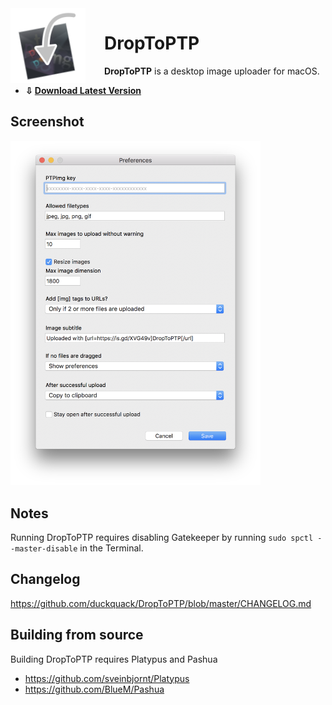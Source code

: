 <img align="left" src="icon.png" style="float: left; margin-right: 30px;" width="120">

# DropToPTP

**DropToPTP** is a desktop image uploader for macOS.

* **⇩ [Download Latest Version](https://github.com/duckquack/DropToPTP/raw/master/DropToPTP.app.zip)**

## Screenshot

<img src="screenshot.png" width="400">

## Notes

Running DropToPTP requires disabling Gatekeeper by running `sudo spctl --master-disable` in the Terminal.

## Changelog

https://github.com/duckquack/DropToPTP/blob/master/CHANGELOG.md

## Building from source

Building DropToPTP requires Platypus and Pashua

* https://github.com/sveinbjornt/Platypus
* https://github.com/BlueM/Pashua